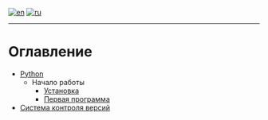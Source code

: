 [![en](https://img.shields.io/badge/lang-en-blue.svg)](https://github.com/koldakov-corporation/tutorial/blob/main/README.md)
[![ru](https://img.shields.io/badge/lang-ru-green.svg)](https://github.com/koldakov-corporation/tutorial/blob/main/README.ru.md)

---

# Оглавление

* [Python](https://github.com/koldakov-corporation/tutorial-python/blob/main/README.ru.md)
  * Начало работы
    * [Установка](https://github.com/koldakov-corporation/tutorial-python/blob/main/lessons/getting_started/installation.ru.md)
    * [Первая программа](https://github.com/koldakov-corporation/tutorial-python/blob/main/lessons/getting_started/first_program.ru.md)
* [Система контроля версий](https://github.com/koldakov-corporation/tutorial-vcs/blob/main/README.ru.md)
